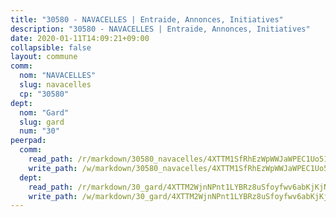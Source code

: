 ```yaml
---
title: "30580 - NAVACELLES | Entraide, Annonces, Initiatives"
description: "30580 - NAVACELLES | Entraide, Annonces, Initiatives"
date: 2020-01-11T14:09:21+09:00
collapsible: false
layout: commune
comm:
  nom: "NAVACELLES"
  slug: navacelles
  cp: "30580"
dept:
  nom: "Gard"
  slug: gard
  num: "30"
peerpad:
  comm:
    read_path: /r/markdown/30580_navacelles/4XTTM1SfRhEzWpWWJaWPEC1Uo51oQnoa8XVgkfwaBcBVyPMtR
    write_path: /w/markdown/30580_navacelles/4XTTM1SfRhEzWpWWJaWPEC1Uo51oQnoa8XVgkfwaBcBVyPMtR-K3TgUyb4wyVCT9wbir6LiEnZAsCjFthqCTSivaw1HuWdRu7QAdqaNVxFr6exvRTehR2w18LbtgTEULc1aXBtx8GiXVXFtDhyWKvABsCuJ8VKne5CZkfuHeHXioBTf3vnKdAW3RDF
  dept:
    read_path: /r/markdown/30_gard/4XTTM2WjnNPnt1LYBRz8uSfoyfwv6abKjKjNdBGxuvymmgvkj
    write_path: /w/markdown/30_gard/4XTTM2WjnNPnt1LYBRz8uSfoyfwv6abKjKjNdBGxuvymmgvkj-K3TgUpCvFefN2LRJ7huXqVovWWqmjJgEMWkVs9s4fhfrGjyZZK9z4gxyddycCKs6S9BWFUcJqqZYCKuxj79SWNiGiob7Xchr25rMmkVQhAFrAwBxAqY3T99GTsQfKxLrXrnx3pGK
---
```


